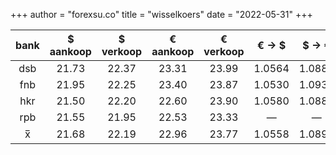 +++
author = "forexsu.co"
title = "wisselkoers"
date = "2022-05-31"
+++

bank |$ aankoop |$ verkoop |€ aankoop |€ verkoop |€ → $|$ → €
:-----:|:-----:|:-----:|:-----:|:-----:|:-----:|:-----:
dsb  |21.73|22.37|23.31|23.99|1.0564|1.0886
fnb  |21.95|22.25|23.40|23.87|1.0530|1.0930
hkr  |21.50|22.20|22.60|23.90|1.0580|1.0880
rpb  |21.55|21.95|22.53|23.33|—|—
x̅|21.68|22.19|22.96|23.77|1.0558|1.0899
